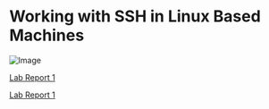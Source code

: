 # Working with SSH in Linux Based Machines

![Image](https://user-images.githubusercontent.com/37556727/162479667-f13c4143-68b1-42fb-98e9-1a57d449b1b1.png)

[Lab Report 1](lab-report-1-week-2.html)

[Lab Report 1](https://tuanndang.github.io/cse15l-lab-reports/lab-report-1-week-2.html)
